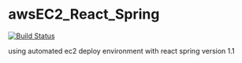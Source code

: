 # awsEC2_React_Spring

[![Build Status](https://travis-ci.com/didghwns0514/awsEC2_React_Spring.svg?branch=main)](https://travis-ci.com/didghwns0514/awsEC2_React_Spring)

using automated ec2 deploy environment with react spring
version 1.1
